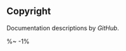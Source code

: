 <!-- ## TODO

- [ ] Add a new item to the todo list. -->

## Copyright

Documentation descriptions by _GitHub_.

<footer client="Rqt" />

%~ -1%